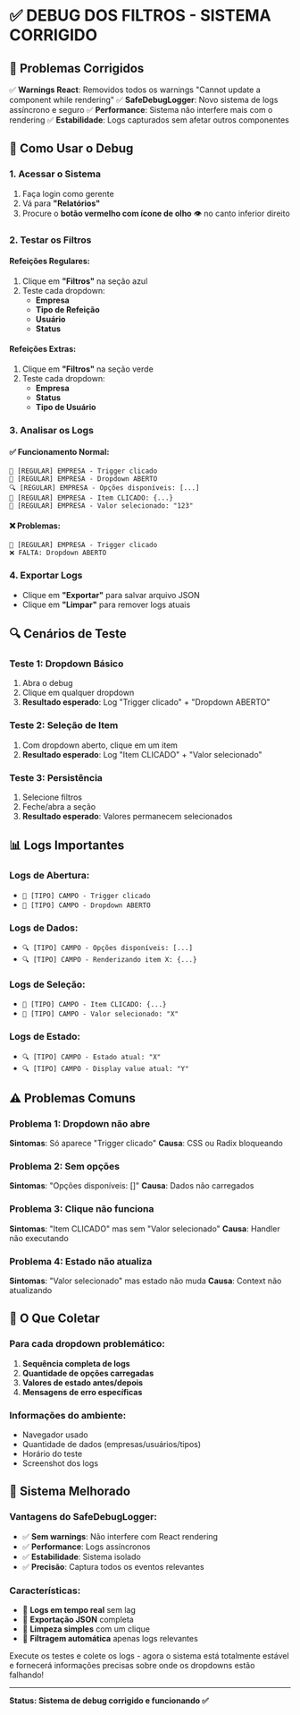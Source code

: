 # ✅ DEBUG DOS FILTROS - SISTEMA CORRIGIDO

## 🔧 Problemas Corrigidos

✅ **Warnings React**: Removidos todos os warnings "Cannot update a component while rendering"
✅ **SafeDebugLogger**: Novo sistema de logs assíncrono e seguro
✅ **Performance**: Sistema não interfere mais com o rendering
✅ **Estabilidade**: Logs capturados sem afetar outros componentes

## 🚀 Como Usar o Debug

### 1. **Acessar o Sistema**
1. Faça login como gerente
2. Vá para **"Relatórios"**
3. Procure o **botão vermelho com ícone de olho** 👁️ no canto inferior direito

### 2. **Testar os Filtros**

#### **Refeições Regulares:**
1. Clique em **"Filtros"** na seção azul
2. Teste cada dropdown:
   - **Empresa** 
   - **Tipo de Refeição**
   - **Usuário**
   - **Status**

#### **Refeições Extras:**
1. Clique em **"Filtros"** na seção verde
2. Teste cada dropdown:
   - **Empresa**
   - **Status** 
   - **Tipo de Usuário**

### 3. **Analisar os Logs**

#### **✅ Funcionamento Normal:**
```
🎯 [REGULAR] EMPRESA - Trigger clicado
🔄 [REGULAR] EMPRESA - Dropdown ABERTO  
🔍 [REGULAR] EMPRESA - Opções disponíveis: [...]
🎯 [REGULAR] EMPRESA - Item CLICADO: {...}
🔄 [REGULAR] EMPRESA - Valor selecionado: "123"
```

#### **❌ Problemas:**
```
🎯 [REGULAR] EMPRESA - Trigger clicado
❌ FALTA: Dropdown ABERTO
```

### 4. **Exportar Logs**
- Clique em **"Exportar"** para salvar arquivo JSON
- Clique em **"Limpar"** para remover logs atuais

## 🔍 Cenários de Teste

### **Teste 1: Dropdown Básico**
1. Abra o debug
2. Clique em qualquer dropdown
3. **Resultado esperado**: Log "Trigger clicado" + "Dropdown ABERTO"

### **Teste 2: Seleção de Item**
1. Com dropdown aberto, clique em um item
2. **Resultado esperado**: Log "Item CLICADO" + "Valor selecionado"

### **Teste 3: Persistência**
1. Selecione filtros
2. Feche/abra a seção
3. **Resultado esperado**: Valores permanecem selecionados

## 📊 Logs Importantes

### **Logs de Abertura:**
- `🎯 [TIPO] CAMPO - Trigger clicado`
- `🔄 [TIPO] CAMPO - Dropdown ABERTO`

### **Logs de Dados:**
- `🔍 [TIPO] CAMPO - Opções disponíveis: [...]`
- `🔍 [TIPO] CAMPO - Renderizando item X: {...}`

### **Logs de Seleção:**
- `🎯 [TIPO] CAMPO - Item CLICADO: {...}`
- `🔄 [TIPO] CAMPO - Valor selecionado: "X"`

### **Logs de Estado:**
- `🔍 [TIPO] CAMPO - Estado atual: "X"`
- `🔍 [TIPO] CAMPO - Display value atual: "Y"`

## ⚠️ Problemas Comuns

### **Problema 1: Dropdown não abre**
**Sintomas**: Só aparece "Trigger clicado"
**Causa**: CSS ou Radix bloqueando

### **Problema 2: Sem opções**
**Sintomas**: "Opções disponíveis: []"
**Causa**: Dados não carregados

### **Problema 3: Clique não funciona**
**Sintomas**: "Item CLICADO" mas sem "Valor selecionado"
**Causa**: Handler não executando

### **Problema 4: Estado não atualiza**
**Sintomas**: "Valor selecionado" mas estado não muda
**Causa**: Context não atualizando

## 🎯 O Que Coletar

### **Para cada dropdown problemático:**
1. **Sequência completa de logs**
2. **Quantidade de opções carregadas**
3. **Valores de estado antes/depois**
4. **Mensagens de erro específicas**

### **Informações do ambiente:**
- Navegador usado
- Quantidade de dados (empresas/usuários/tipos)
- Horário do teste
- Screenshot dos logs

## 🚀 Sistema Melhorado

### **Vantagens do SafeDebugLogger:**
- ✅ **Sem warnings**: Não interfere com React rendering
- ✅ **Performance**: Logs assíncronos
- ✅ **Estabilidade**: Sistema isolado
- ✅ **Precisão**: Captura todos os eventos relevantes

### **Características:**
- 🔄 **Logs em tempo real** sem lag
- 💾 **Exportação JSON** completa
- 🧹 **Limpeza simples** com um clique
- 🎯 **Filtragem automática** apenas logs relevantes

Execute os testes e colete os logs - agora o sistema está totalmente estável e fornecerá informações precisas sobre onde os dropdowns estão falhando!

---

**Status: Sistema de debug corrigido e funcionando ✅**